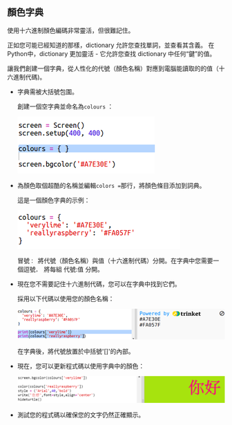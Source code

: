 ## 顏色字典

使用十六進制顏色編碼非常靈活，但很難記住。

正如您可能已經知道的那樣，dictionary 允許您查找單詞，並查看其含義。 在Python中，dictionary 更加靈活 - 它允許您查找 dictionary 中任何“鍵”的值。

讓我們創建一個字典，從人性化的代號（顏色名稱）對應到電腦能讀取的的值（十六進制代碼)。

+ 字典需被大括號包圍。
    
    創建一個空字典並命名為`colours` ：
    
    ![截圖](images/colourful-dict.png)

+ 為顏色取個超酷的名稱並編輯` colors = `那行，將顏色條目添加到詞典。
    
    這是一個顏色字典的示例：
    
    ![截圖](images/colourful-colours.png)
    
    冒號`： `將代號（顏色名稱）與值（十六進制代碼）分開。在字典中您需要一個逗號`， `將每組 代號:值 分開。

+ 現在您不需要記住十六進制代碼，您可以在字典中找到它們。
    
    採用以下代碼以使用您的顏色名稱：
    
    ![截圖](images/colourful-entries.png)
    
    在字典後，將代號放置於中括號'[]'的內部。

+ 現在，您可以更新程式碼以使用字典中的顏色：
    
    ![截圖](images/colourful-use.png)

+ 測試您的程式碼以確保您的文字仍然正確顯示。
